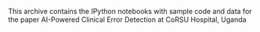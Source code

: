 This archive contains the IPython notebooks with sample code and data for the paper AI-Powered Clinical Error Detection at CoRSU Hospital, Uganda
